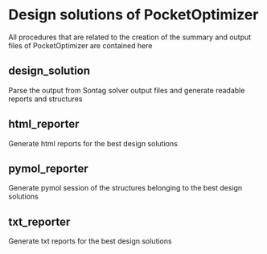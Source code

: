 # Design solutions of PocketOptimizer

All procedures that are related to the creation of the summary and output files of
PocketOptimizer are contained here

## design_solution

Parse the output from Sontag solver output files and generate readable reports and structures

## html_reporter

Generate html reports for the best design solutions

## pymol_reporter

Generate pymol session of the structures belonging to the best design solutions

## txt_reporter

Generate txt reports for the best design solutions